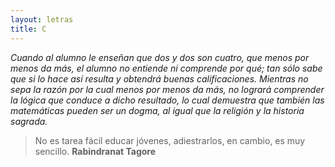 ```yaml
---
layout: letras
title: C
---
```


*Cuando al alumno le enseñan que dos y dos son
cuatro, que menos por menos da más, el 
alumno no entiende ni comprende por qué;
tan sólo sabe que si lo hace así resulta y obtendrá
buenas calificaciones. Mientras no sepa la razón por
la cual menos por menos da más, no logrará
comprender la  lógica que conduce a dicho resultado,
lo cual demuestra que también las matemáticas
pueden ser un dogma, al igual que la religión y la
historia sagrada.*

>No es tarea fácil educar jóvenes, adiestrarlos, en cambio, es muy sencillo.
>**Rabindranat Tagore**

